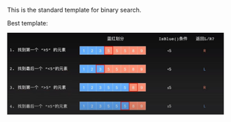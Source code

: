 This is the standard template for binary search.

Best template:


                                        
![binary_search](https://github.com/XunOuyang/LeetCode/blob/master/Binary_Search/image/binary_search.jpg)
